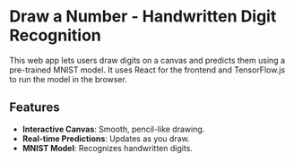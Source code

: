 # Draw a Number - Handwritten Digit Recognition

This web app lets users draw digits on a canvas and predicts them using a pre-trained MNIST model. It uses React for the frontend and TensorFlow.js to run the model in the browser.

## Features

- **Interactive Canvas**: Smooth, pencil-like drawing.
- **Real-time Predictions**: Updates as you draw.
- **MNIST Model**: Recognizes handwritten digits.
